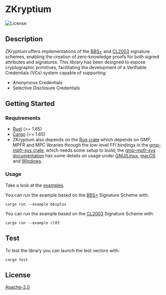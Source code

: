 # ZKryptium

![License](https://img.shields.io/badge/License-Apache_2.0-blue.svg)

## Description

<!-- Provide a short description explaining the what, why, and how of your project. Use the following questions as a guide:

- What was your motivation?
- Why did you build this project? (Note: the answer is not "Because it was a homework assignment.")
- What problem does it solve?
- What did you learn? --> 
ZKryptium offers implementations of the [BBS+](https://identity.foundation/bbs-signature/draft-irtf-cfrg-bbs-signatures.html) and [CL2003](https://link.springer.com/chapter/10.1007/3-540-36413-7_20) signature schemes, enabling the creation of zero-knowledge proofs for both signed attributes and signatures.
This library has been designed to expose cryptographic primitives, facilitating the development of a Verifiable Credentials (VCs) system capable of supporting:
- Anonymous Credentials
- Selective Disclosure Credentials




## Getting Started
<!-- What are the steps required to install your project? Provide a step-by-step description of how to get the development environment running. -->

### Requirements

- [Rust](https://www.rust-lang.org/) (>= 1.65)
- [Cargo](https://doc.rust-lang.org/cargo/) (>= 1.65)
- ZKryptium also depends on the [Rug crate](https://crates.io/crates/rug) which depends on GMP, MPFR and MPC libraries through the low-level FFI bindings in the [gmp-mpfr-sys crate](https://crates.io/crates/gmp-mpfr-sys), which needs some setup to build; the [gmp-mpfr-sys documentation](https://docs.rs/gmp-mpfr-sys/1.6.1/gmp_mpfr_sys/index.html) has some details on usage under [GNU/Linux](https://docs.rs/gmp-mpfr-sys/1.6.1/gmp_mpfr_sys/index.html#building-on-gnulinux), [macOS](https://docs.rs/gmp-mpfr-sys/1.6.1/gmp_mpfr_sys/index.html#building-on-macos) and [Windows](https://docs.rs/gmp-mpfr-sys/1.6.1/gmp_mpfr_sys/index.html#building-on-windows).



### Usage

<!-- Provide instructions and examples for use. Include screenshots as needed. -->

Take a look at the [examples](https://github.com/Cybersecurity-LINKS/ZKryptium/tree/main/examples).

You can run the example based on the [BBS+](https://identity.foundation/bbs-signature/draft-irtf-cfrg-bbs-signatures.html) Signature Scheme with:
```
cargo run --example bbsplus
```

You can run the example based on the [CL2003](https://link.springer.com/chapter/10.1007/3-540-36413-7_20) Signature Scheme with:
```
cargo run --example cl03
```

## Test

To test the library you can launch the test vectors with:

```
cargo test
```

## License

[Apache-2.0](http://www.apache.org/licenses/LICENSE-2.0)